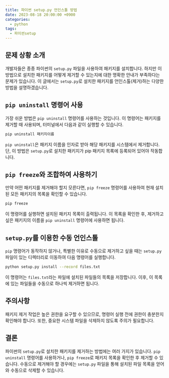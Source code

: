 ```yaml
---
title: 파이썬 setup.py 언인스톨 방법
date: 2023-08-18 20:00:00 +0900
categories:
  - python
tags:
  - 파이썬setup
---
```


## 문제 상황 소개

개발자들은 종종 파이썬의 `setup.py` 파일을 사용하여 패키지를 설치합니다. 하지만 이 방법으로 설치한 패키지를 어떻게 제거할 수 있는지에 대한 명확한 안내가 부족하다는 문제가 있습니다. 이 글에서는 `setup.py`로 설치한 패키지를 언인스톨(제거)하는 다양한 방법을 설명하겠습니다.

## `pip uninstall` 명령어 사용

가장 쉬운 방법은 `pip uninstall` 명령어를 사용하는 것입니다. 이 명령어는 패키지를 제거할 때 사용되며, 터미널에서 다음과 같이 실행할 수 있습니다.

```bash
pip uninstall 패키지이름
```

`pip uninstall`은 패키지 이름을 인자로 받아 해당 패키지를 시스템에서 제거합니다. 단, 이 방법은 `setup.py`로 설치한 패키지가 pip 패키지 목록에 등록되어 있어야 작동합니다.

## `pip freeze`와 조합하여 사용하기

만약 어떤 패키지를 제거해야 할지 모른다면, `pip freeze` 명령어를 사용하여 현재 설치된 모든 패키지의 목록을 확인할 수 있습니다.

```bash
pip freeze
```

이 명령어를 실행하면 설치된 패키지 목록이 출력됩니다. 이 목록을 확인한 후, 제거하고 싶은 패키지의 이름을 `pip uninstall` 명령어에 사용하면 됩니다.

## `setup.py`를 이용한 수동 언인스톨

`pip` 명령어가 동작하지 않거나, 특별한 이유로 수동으로 제거하고 싶을 때는 `setup.py` 파일이 있는 디렉터리로 이동하여 다음 명령어를 실행합니다.

```bash
python setup.py install --record files.txt
```

이 명령어는 `files.txt`라는 파일에 설치된 파일들의 목록을 저장합니다. 이후, 이 목록에 있는 파일들을 수동으로 하나씩 제거하면 됩니다.

## 주의사항

패키지 제거 작업은 높은 권한을 요구할 수 있으므로, 명령어 실행 전에 권한이 충분한지 확인해야 합니다. 또한, 중요한 시스템 파일을 삭제하지 않도록 주의가 필요합니다.

## 결론

파이썬의 `setup.py`로 설치한 패키지를 제거하는 방법에는 여러 가지가 있습니다. `pip uninstall` 명령어를 사용하거나, `pip freeze`로 패키지 목록을 확인한 후 제거할 수 있습니다. 수동으로 제거해야 할 경우에는 `setup.py` 파일을 통해 설치된 파일 목록을 얻어와 수동으로 삭제할 수 있습니다.
